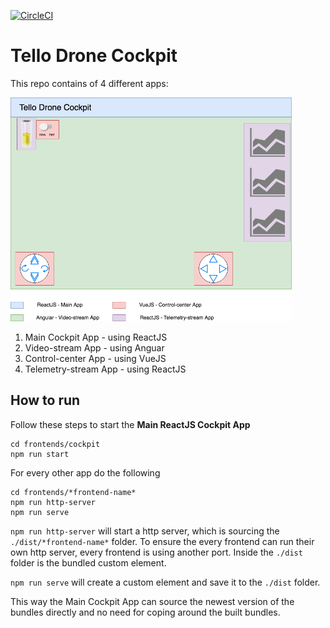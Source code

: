 [![CircleCI](https://circleci.com/gh/z-camp-drones/frontends/tree/master.svg?style=svg)](https://circleci.com/gh/z-camp-drones/frontends/tree/master)

# Tello Drone Cockpit
This repo contains of 4 different apps:

<img src="./resources/Drone_control.png" width="450">

1. Main Cockpit App - using ReactJS
2. Video-stream App - using Anguar
3. Control-center App - using VueJS
4. Telemetry-stream App - using ReactJS

## How to run

Follow these steps to start the **Main ReactJS Cockpit App**
```
cd frontends/cockpit
npm run start
```

For every other app do the following
```
cd frontends/*frontend-name*
npm run http-server
npm run serve
```

`npm run http-server` will start a http server, which is sourcing the `./dist/*frontend-name*` folder. To ensure the every frontend can run their own http server, every frontend is using another port. Inside the `./dist` folder is the bundled custom element.

`npm run serve` will create a custom element and save it to the `./dist` folder.

This way the Main Cockpit App can source the newest version of the bundles directly and no need for coping around the built bundles.